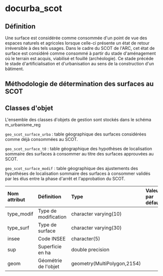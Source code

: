 # docurba_scot

## Définition

Une surface est considérée comme consommée d'un point de vue des espaces naturels et agricoles lorsque celle-ci présente un état de retour irréversible à des tels usages. Dans le cadre du SCOT de l'ARC, cet état de surface est considéré comme consommé à partir du stade d'aménagement où le terrain est acquis, viabilisé et fouillé (archéologie). Ce stade précéde le stade d'artificialisation et d'urbanisation au sens de la construction d'un bâtiment. 

## Méthodologie de détermination des surfaces au SCOT


## Classes d'objet

L'ensemble des classes d'objets de gestion sont stockés dans le schéma m_urbanisme_reg

   `geo_scot_surface_urba` : table géographique des surfaces considérées comme déjà consommées au SCOT.
 
   
   `geo_scot_surface_t0` : table géographique des hypothèses de localisation sommaire des surfaces à consommer au titre des surfaces approuvées au SCOT.
   
   
   `geo_scot_surface_modif` : table géographique des ajustements des hypothèses de localisation sommaire des surfaces à consommer validés par les élus entre la phase d'arrêt et l'approbation du SCOT.
  
|Nom attribut | Définition | Type | Valeurs par défaut |
|:---|:---|:---|:---|
|type_modif|Type de modification|character varying(10)| |
|type_surf|Type de surface|character varying(30)| |
|insee|Code INSEE|character(5)| |
|sup|Superficie en ha|double precision| |
|geom|Géométrie de l'objet|geometry(MultiPolygon,2154)| |
